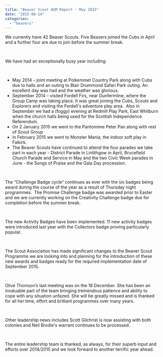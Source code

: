 ```yaml
---
title: "Beaver Scout AGM Report - May 2015"
date: "2015-08-14"
categories: 
  - "beavers"
---
```


We currently have 42 Beaver Scouts. Five Beavers joined the Cubs in April and a further four are due to join before the summer break.

 

We have had an exceptionally busy year including:

 

- May 2014 – joint meeting at Polkemmet Country Park along with Cubs due to halls and an outing to Blair Drummond Safari Park outing. An excellent day was had and the weather was glorious.
- September 2014 – visited Fordell Firs, near Dunfermline, where the Group Camp was taking place. It was great joining the Cubs, Scouts and Explorers and visiting the Fordell's adventure play area.  Also in September we had a (foggy) evening at Redmill Play Park, East Whitburn when the church halls being used for the Scottish Independence Referendum.
- On 2 January 2015 we went to the Pantomime Peter Pan along with rest of Scout Group
- In February 2015 we went to Monster Mania, the indoor soft play in Falkirk.
- The Beaver Scouts have continued to attend the four parades we take part in each year - District Parade in Linlithgow in April, Brucefield Church Parade and Service in May and the two Civic Week parades in June - the Songs of Praise and the Gala Day procession.

 

The “Challenge Badge cycle” continues as ever with the six badges being award during the course of the year as a result of Thursday night programmes.  The Promise Challenge badge was awarded prior to Easter and we are currently working on the Creativity Challenge badge due for completion before the summer break.

 

The new Activity Badges have been implemented. 11 new activity badges were introduced last year with the Collectors badge proving particularly popular.

 

The Scout Association has made significant changes to the Beaver Scout Programme we are looking into and planning for the introduction of these new awards and badges ready for the required implementation date of September 2015.

 

Olive Thomson’s last meeting was on the 18 December. She has been an invaluable part of the team bringing tremendous patience and ability to cope with any situation unfazed. She will be greatly missed and is thanked for all her time, effort and brilliant programmes over many years.

 

Other leadership news includes Scott Gilchrist is now assisting with both colonies and Neil Brodie's warrant continues to be processed.

 

The entire leadership team is thanked, as always, for their superb input and efforts over 2014/2015 and we look forward to another terrific year ahead.
